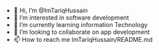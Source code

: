 - 👋 Hi, I’m @ImTariqHussain
- 👀 I’m interested in software development
- 🌱 I’m currently learning information Technology
- 💞️ I’m looking to collaborate on app development
- 📫 How to reach me ImTariqHussain/README.md


<!---
ImTariqHussain/ImTariqHussain is a ✨ special ✨ repository because its `README.md` (this file) appears on your GitHub profile.
You can click the Preview link to take a look at your changes.
--->
